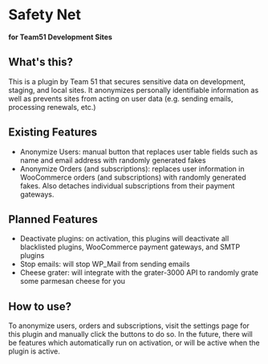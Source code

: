 # Safety Net
**for Team51 Development Sites**

## What's this?
This is a plugin by Team 51 that secures sensitive data on development, staging, and local sites. It anonymizes personally identifiable information as well as prevents sites from acting on user data (e.g. sending emails, processing renewals, etc.)

## Existing Features
- Anonymize Users: manual button that replaces user table fields such as name and email address with randomly generated fakes
- Anonymize Orders (and subscriptions): replaces user information in WooCommerce orders (and subscriptions) with randomly generated fakes. Also detaches individual subscriptions from their payment gateways.

## Planned Features
- Deactivate plugins: on activation, this plugins will deactivate all blacklisted plugins, WooCommerce payment gateways, and SMTP plugins
- Stop emails: will stop WP_Mail from sending emails
- Cheese grater: will integrate with the grater-3000 API to randomly grate some parmesan cheese for you

## How to use?
To anonymize users, orders and subscriptions, visit the settings page for this plugin and manually click the buttons to do so. In the future, there will be features which automatically run on activation, or will be active when the plugin is active.
